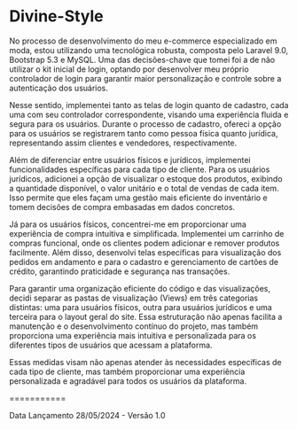 # Divine-Style
No processo de desenvolvimento do meu e-commerce especializado em moda, estou utilizando uma tecnológica robusta, composta pelo Laravel 9.0, Bootstrap 5.3 e MySQL. Uma das decisões-chave que tomei foi a de não utilizar o kit inicial de login, optando por desenvolver meu próprio controlador de login para garantir maior personalização e controle sobre a autenticação dos usuários.

Nesse sentido, implementei tanto as telas de login quanto de cadastro, cada uma com seu controlador correspondente, visando uma experiência fluida e segura para os usuários. Durante o processo de cadastro, ofereci a opção para os usuários se registrarem tanto como pessoa física quanto jurídica, representando assim clientes e vendedores, respectivamente.

Além de diferenciar entre usuários físicos e jurídicos, implementei funcionalidades específicas para cada tipo de cliente. Para os usuários jurídicos, adicionei a opção de visualizar o estoque dos produtos, exibindo a quantidade disponível, o valor unitário e o total de vendas de cada item. Isso permite que eles façam uma gestão mais eficiente do inventário e tomem decisões de compra embasadas em dados concretos.

Já para os usuários físicos, concentrei-me em proporcionar uma experiência de compra intuitiva e simplificada. Implementei um carrinho de compras funcional, onde os clientes podem adicionar e remover produtos facilmente. Além disso, desenvolvi telas específicas para visualização dos pedidos em andamento e para o cadastro e gerenciamento de cartões de crédito, garantindo praticidade e segurança nas transações.

Para garantir uma organização eficiente do código e das visualizações, decidi separar as pastas de visualização (Views) em três categorias distintas: uma para usuários físicos, outra para usuários jurídicos e uma terceira para o layout geral do site. Essa estruturação não apenas facilita a manutenção e o desenvolvimento contínuo do projeto, mas também proporciona uma experiência mais intuitiva e personalizada para os diferentes tipos de usuários que acessam a plataforma.

Essas medidas visam não apenas atender às necessidades específicas de cada tipo de cliente, mas também proporcionar uma experiência personalizada e agradável para todos os usuários da plataforma.

===========

Data Lançamento 28/05/2024 - Versão 1.0
